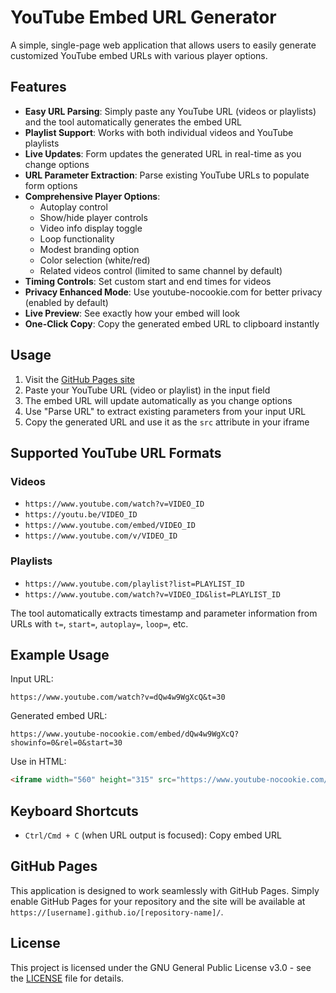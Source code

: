 # YouTube Embed URL Generator

A simple, single-page web application that allows users to easily generate customized YouTube embed URLs with various player options.

## Features

- **Easy URL Parsing**: Simply paste any YouTube URL (videos or playlists) and the tool automatically generates the embed URL
- **Playlist Support**: Works with both individual videos and YouTube playlists
- **Live Updates**: Form updates the generated URL in real-time as you change options
- **URL Parameter Extraction**: Parse existing YouTube URLs to populate form options
- **Comprehensive Player Options**:
  - Autoplay control
  - Show/hide player controls
  - Video info display toggle
  - Loop functionality
  - Modest branding option
  - Color selection (white/red)
  - Related videos control (limited to same channel by default)
- **Timing Controls**: Set custom start and end times for videos
- **Privacy Enhanced Mode**: Use youtube-nocookie.com for better privacy (enabled by default)
- **Live Preview**: See exactly how your embed will look
- **One-Click Copy**: Copy the generated embed URL to clipboard instantly

## Usage

1. Visit the [GitHub Pages site](https://nosilleg.github.io/youtube-player-options/)
2. Paste your YouTube URL (video or playlist) in the input field
3. The embed URL will update automatically as you change options
4. Use "Parse URL" to extract existing parameters from your input URL
5. Copy the generated URL and use it as the `src` attribute in your iframe

## Supported YouTube URL Formats

### Videos
- `https://www.youtube.com/watch?v=VIDEO_ID`
- `https://youtu.be/VIDEO_ID`
- `https://www.youtube.com/embed/VIDEO_ID`
- `https://www.youtube.com/v/VIDEO_ID`

### Playlists
- `https://www.youtube.com/playlist?list=PLAYLIST_ID`
- `https://www.youtube.com/watch?v=VIDEO_ID&list=PLAYLIST_ID`

The tool automatically extracts timestamp and parameter information from URLs with `t=`, `start=`, `autoplay=`, `loop=`, etc.

## Example Usage

Input URL:
```
https://www.youtube.com/watch?v=dQw4w9WgXcQ&t=30
```

Generated embed URL:
```
https://www.youtube-nocookie.com/embed/dQw4w9WgXcQ?showinfo=0&rel=0&start=30
```

Use in HTML:
```html
<iframe width="560" height="315" src="https://www.youtube-nocookie.com/embed/dQw4w9WgXcQ?showinfo=0&rel=0&start=30" title="YouTube video player" frameborder="0" allow="accelerometer; autoplay; clipboard-write; encrypted-media; gyroscope; picture-in-picture; web-share" allowfullscreen></iframe>
```

## Keyboard Shortcuts

- `Ctrl/Cmd + C` (when URL output is focused): Copy embed URL

## GitHub Pages

This application is designed to work seamlessly with GitHub Pages. Simply enable GitHub Pages for your repository and the site will be available at `https://[username].github.io/[repository-name]/`.

## License

This project is licensed under the GNU General Public License v3.0 - see the [LICENSE](LICENSE) file for details.
